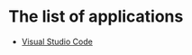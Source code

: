 # The list of applications

* [Visual Studio Code](gruvbox-workflow/blob/main/applications/vs-code.md)
